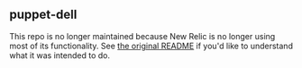 puppet-dell
-----------

This repo is no longer maintained because New Relic is no longer using most of its functionality. See [the original README](./README.orig.md) if you'd like to understand what it was intended to do.
